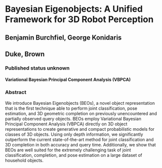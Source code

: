 # Bayesian Eigenobjects: A Unified Framework for 3D Robot Perception
## Benjamin Burchfiel, George Konidaris
## Duke, Brown
### Published status unknown

#### Variational Bayesian Principal Component Analysis (VBPCA)

### Abstract

We introduce Bayesian Eigenobjects (BEOs), a novel
object representation that is the first technique able to perform
joint classification, pose estimation, and 3D geometric completion
on previously unencountered and partially observed query objects.
BEOs employ Variational Bayesian Principal Component
Analysis (VBPCA) directly on 3D object representations to create
generative and compact probabilistic models for classes of 3D objects.
Using only depth information, we significantly outperform
the current state-of-the-art method for joint classification and
3D completion in both accuracy and query time. Additionally,
we show that BEOs are well suited for the extremely challenging
task of joint classification, completion, and pose estimation on a
large dataset of household objects.